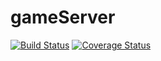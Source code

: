 # gameServer
[![Build Status](https://travis-ci.com/harding-capstone/gameServer.svg?branch=master)](https://travis-ci.com/harding-capstone/gameServer)
[![Coverage Status](https://coveralls.io/repos/github/harding-capstone/gameServer/badge.svg?branch=master)](https://coveralls.io/github/harding-capstone/gameServer?branch=master)
